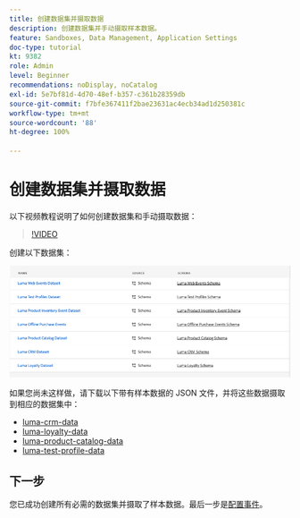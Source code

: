 ```yaml
---
title: 创建数据集并摄取数据
description: 创建数据集并手动摄取样本数据。
feature: Sandboxes, Data Management, Application Settings
doc-type: tutorial
kt: 9382
role: Admin
level: Beginner
recommendations: noDisplay, noCatalog
exl-id: 5e7bf81d-4d70-48ef-b357-c361b28359db
source-git-commit: f7bfe367411f2bae23631ac4ecb34ad1d250381c
workflow-type: tm+mt
source-wordcount: '88'
ht-degree: 100%

---
```


# 创建数据集并摄取数据

以下视频教程说明了如何创建数据集和手动摄取数据：

>[!VIDEO](https://video.tv.adobe.com/v/334293?quality=12)

创建以下数据集：

![创建数据集](/help/tutorial-configure-a-training-sandbox/assets/datasets.png)

如果您尚未这样做，请下载以下带有样本数据的 JSON 文件，并将这些数据摄取到相应的数据集中：

* [luma-crm-data](/help/tutorial-configure-a-training-sandbox/assets/luma-data/luma-crm-data.json)
* [luma-loyalty-data](/help/tutorial-configure-a-training-sandbox/assets/luma-data/luma-loyalty-data.json)
* [luma-product-catalog-data](/help/tutorial-configure-a-training-sandbox/assets/luma-data/luma-product-catalog-data.json)
* [luma-test-profile-data](/help/tutorial-configure-a-training-sandbox/assets/luma-data/luma-test-profiles-data.json)

## 下一步

您已成功创建所有必需的数据集并摄取了样本数据。最后一步是[配置事件](/help/tutorial-configure-a-training-sandbox/configure-events.md)。
